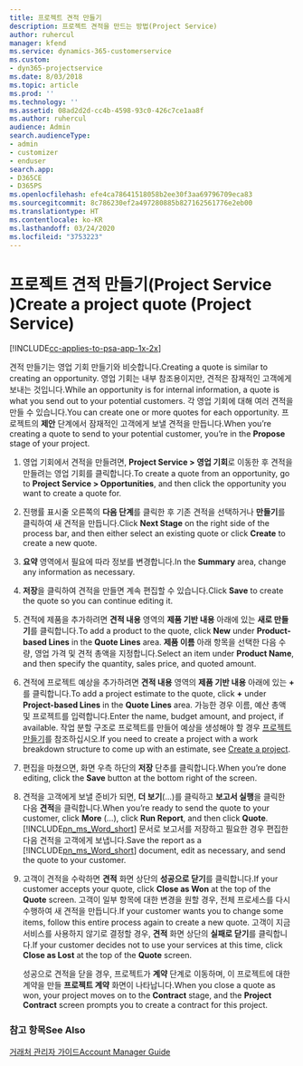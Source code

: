 ```yaml
---
title: 프로젝트 견적 만들기
description: 프로젝트 견적을 만드는 방법(Project Service)
author: ruhercul
manager: kfend
ms.service: dynamics-365-customerservice
ms.custom:
- dyn365-projectservice
ms.date: 8/03/2018
ms.topic: article
ms.prod: ''
ms.technology: ''
ms.assetid: 08ad2d2d-cc4b-4598-93c0-426c7ce1aa8f
ms.author: ruhercul
audience: Admin
search.audienceType:
- admin
- customizer
- enduser
search.app:
- D365CE
- D365PS
ms.openlocfilehash: efe4ca78641518058b2ee30f3aa69796709eca83
ms.sourcegitcommit: 8c786230ef2a497280885b827162561776e2eb00
ms.translationtype: HT
ms.contentlocale: ko-KR
ms.lasthandoff: 03/24/2020
ms.locfileid: "3753223"
---
```

# <a name="create-a-project-quote-project-service"></a><span data-ttu-id="19208-103">프로젝트 견적 만들기(Project Service )</span><span class="sxs-lookup"><span data-stu-id="19208-103">Create a project quote (Project Service)</span></span>

[!INCLUDE[cc-applies-to-psa-app-1x-2x](../includes/cc-applies-to-psa-app-1x-2x.md)]

<span data-ttu-id="19208-104">견적 만들기는 영업 기회 만들기와 비슷합니다.</span><span class="sxs-lookup"><span data-stu-id="19208-104">Creating a quote is similar to creating an opportunity.</span></span> <span data-ttu-id="19208-105">영업 기회는 내부 참조용이지만, 견적은 잠재적인 고객에게 보내는 것입니다.</span><span class="sxs-lookup"><span data-stu-id="19208-105">While an opportunity is for internal information, a quote is what you send out to your potential customers.</span></span> <span data-ttu-id="19208-106">각 영업 기회에 대해 여러 견적을 만들 수 있습니다.</span><span class="sxs-lookup"><span data-stu-id="19208-106">You can create one or more quotes for each opportunity.</span></span> <span data-ttu-id="19208-107">프로젝트의 **제안** 단계에서 잠재적인 고객에게 보낼 견적을 만듭니다.</span><span class="sxs-lookup"><span data-stu-id="19208-107">When you’re creating a quote to send to your potential customer, you’re in the **Propose** stage of your project.</span></span>  
  
1. <span data-ttu-id="19208-108">영업 기회에서 견적을 만들려면, **Project Service > 영업 기회**로 이동한 후 견적을 만들려는 영업 기회를 클릭합니다.</span><span class="sxs-lookup"><span data-stu-id="19208-108">To create a quote from an opportunity, go to **Project Service > Opportunities**, and then click the opportunity you want to create a quote for.</span></span>  
  
2. <span data-ttu-id="19208-109">진행률 표시줄 오른쪽의 **다음 단계**를 클릭한 후 기존 견적을 선택하거나 **만들기**를 클릭하여 새 견적을 만듭니다.</span><span class="sxs-lookup"><span data-stu-id="19208-109">Click **Next Stage** on the right side of the process bar, and then either select an existing quote or click **Create** to create a new quote.</span></span>  
  
3. <span data-ttu-id="19208-110">**요약** 영역에서 필요에 따라 정보를 변경합니다.</span><span class="sxs-lookup"><span data-stu-id="19208-110">In the **Summary** area, change any information as necessary.</span></span>  
  
4. <span data-ttu-id="19208-111">**저장**을 클릭하여 견적을 만들면 계속 편집할 수 있습니다.</span><span class="sxs-lookup"><span data-stu-id="19208-111">Click **Save** to create the quote so you can continue editing it.</span></span>  
  
5. <span data-ttu-id="19208-112">견적에 제품을 추가하려면 **견적 내용** 영역의 **제품 기반 내용** 아래에 있는 **새로 만들기**를 클릭합니다.</span><span class="sxs-lookup"><span data-stu-id="19208-112">To add a product to the quote, click **New** under **Product-based Lines** in the **Quote Lines** area.</span></span> <span data-ttu-id="19208-113">**제품 이름** 아래 항목을 선택한 다음 수량, 영업 가격 및 견적 총액을 지정합니다.</span><span class="sxs-lookup"><span data-stu-id="19208-113">Select an item under **Product Name**, and then specify the quantity, sales price, and quoted amount.</span></span>  
  
6. <span data-ttu-id="19208-114">견적에 프로젝트 예상을 추가하려면 **견적 내용** 영역의 **제품 기반 내용** 아래에 있는 **+** 를 클릭합니다.</span><span class="sxs-lookup"><span data-stu-id="19208-114">To add a project estimate to the quote, click **+** under **Project-based Lines** in the **Quote Lines** area.</span></span> <span data-ttu-id="19208-115">가능한 경우 이름, 예산 총액 및 프로젝트를 입력합니다.</span><span class="sxs-lookup"><span data-stu-id="19208-115">Enter the name, budget amount, and project, if available.</span></span> <span data-ttu-id="19208-116">작업 분할 구조로 프로젝트를 만들어 예상을 생성해야 할 경우 [프로젝트 만들기](../project-service/create-project.md)를 참조하십시오.</span><span class="sxs-lookup"><span data-stu-id="19208-116">If you need to create a project with a work breakdown structure to come up with an estimate, see [Create a project](../project-service/create-project.md).</span></span>  
  
7. <span data-ttu-id="19208-117">편집을 마쳤으면, 화면 우측 하단의 **저장** 단추를 클릭합니다.</span><span class="sxs-lookup"><span data-stu-id="19208-117">When you’re done editing, click the **Save** button at the bottom right of the screen.</span></span>  
  
8. <span data-ttu-id="19208-118">견적을 고객에게 보낼 준비가 되면, **더 보기**(...)를 클릭하고 **보고서 실행**을 클릭한 다음 **견적**을 클릭합니다.</span><span class="sxs-lookup"><span data-stu-id="19208-118">When you’re ready to send the quote to your customer, click **More** (…), click **Run Report**, and then click **Quote**.</span></span> <span data-ttu-id="19208-119">[!INCLUDE[pn_ms_Word_short](../includes/pn-ms-word-short.md)] 문서로 보고서를 저장하고 필요한 경우 편집한 다음 견적을 고객에게 보냅니다.</span><span class="sxs-lookup"><span data-stu-id="19208-119">Save the report as a [!INCLUDE[pn_ms_Word_short](../includes/pn-ms-word-short.md)] document, edit as necessary, and send the quote to your customer.</span></span>  
  
9. <span data-ttu-id="19208-120">고객이 견적을 수락하면 **견적** 화면 상단의 **성공으로 닫기**를 클릭합니다.</span><span class="sxs-lookup"><span data-stu-id="19208-120">If your customer accepts your quote, click **Close as Won** at the top of the **Quote** screen.</span></span> <span data-ttu-id="19208-121">고객이 일부 항목에 대한 변경을 원할 경우, 전체 프로세스를 다시 수행하여 새 견적을 만듭니다.</span><span class="sxs-lookup"><span data-stu-id="19208-121">If your customer wants you to change some items, follow this entire process again to create a new quote.</span></span> <span data-ttu-id="19208-122">고객이 지금 서비스를 사용하지 않기로 결정할 경우, **견적** 화면 상단의 **실패로 닫기**를 클릭합니다.</span><span class="sxs-lookup"><span data-stu-id="19208-122">If your customer decides not to use your services at this time, click **Close as Lost** at the top of the **Quote** screen.</span></span>  
  
   <span data-ttu-id="19208-123">성공으로 견적을 닫을 경우, 프로젝트가 **계약** 단계로 이동하며, 이 프로젝트에 대한 계약을 만들 **프로젝트 계약** 화면이 나타납니다.</span><span class="sxs-lookup"><span data-stu-id="19208-123">When you close a quote as won, your project moves on to the **Contract** stage, and the **Project Contract** screen prompts you to create a contract for this project.</span></span>  
  
### <a name="see-also"></a><span data-ttu-id="19208-124">참고 항목</span><span class="sxs-lookup"><span data-stu-id="19208-124">See Also</span></span>  
 [<span data-ttu-id="19208-125">거래처 관리자 가이드</span><span class="sxs-lookup"><span data-stu-id="19208-125">Account Manager Guide</span></span>](../project-service/account-manager-guide.md)
